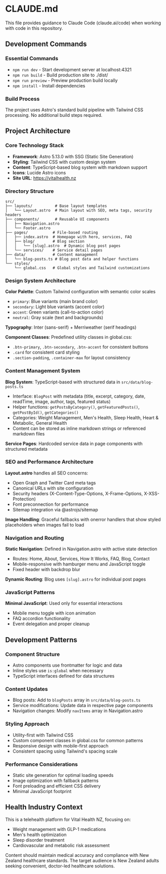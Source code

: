 # CLAUDE.md

This file provides guidance to Claude Code (claude.ai/code) when working with code in this repository.

## Development Commands

### Essential Commands
- `npm run dev` - Start development server at localhost:4321
- `npm run build` - Build production site to ./dist/
- `npm run preview` - Preview production build locally
- `npm install` - Install dependencies

### Build Process
The project uses Astro's standard build pipeline with Tailwind CSS processing. No additional build steps required.

## Project Architecture

### Core Technology Stack
- **Framework**: Astro 5.13.0 with SSG (Static Site Generation)
- **Styling**: Tailwind CSS with custom design system
- **Content**: TypeScript-based blog system with markdown support
- **Icons**: Lucide Astro icons
- **Site URL**: https://vitalhealth.nz

### Directory Structure
```
src/
├── layouts/          # Base layout templates
│   └── Layout.astro  # Main layout with SEO, meta tags, security headers
├── components/       # Reusable UI components
│   ├── Navigation.astro
│   └── Footer.astro
├── pages/           # File-based routing
│   ├── index.astro  # Homepage with hero, services, FAQ
│   ├── blog/        # Blog section
│   │   └── [slug].astro  # Dynamic blog post pages
│   └── services/    # Service detail pages
├── data/            # Content management
│   └── blog-posts.ts # Blog post data and helper functions
└── styles/
    └── global.css   # Global styles and Tailwind customizations
```

### Design System Architecture

**Color Palette**: Custom Tailwind configuration with semantic color scales
- `primary`: Blue variants (main brand color)
- `secondary`: Light blue variants (accent color)
- `accent`: Green variants (call-to-action color)
- `neutral`: Gray scale (text and backgrounds)

**Typography**: Inter (sans-serif) + Merriweather (serif headings)

**Component Classes**: Predefined utility classes in global.css:
- `.btn-primary`, `.btn-secondary`, `.btn-accent` for consistent buttons
- `.card` for consistent card styling
- `.section-padding`, `.container-max` for layout consistency

### Content Management System

**Blog System**: TypeScript-based with structured data in `src/data/blog-posts.ts`
- Interface: `BlogPost` with metadata (title, excerpt, category, date, readTime, image, author, tags, featured status)
- Helper functions: `getPostsByCategory()`, `getFeaturedPosts()`, `getPostById()`, `getCategories()`
- Categories: Weight Management, Men's Health, Sleep Health, Heart & Metabolic, General Health
- Content can be stored as inline markdown strings or referenced markdown files

**Service Pages**: Hardcoded service data in page components with structured metadata

### SEO and Performance Architecture

**Layout.astro** handles all SEO concerns:
- Open Graph and Twitter Card meta tags
- Canonical URLs with site configuration
- Security headers (X-Content-Type-Options, X-Frame-Options, X-XSS-Protection)
- Font preconnection for performance
- Sitemap integration via @astrojs/sitemap

**Image Handling**: Graceful fallbacks with onerror handlers that show styled placeholders when images fail to load

### Navigation and Routing

**Static Navigation**: Defined in Navigation.astro with active state detection
- Routes: Home, About, Services, How It Works, FAQ, Blog, Contact
- Mobile-responsive with hamburger menu and JavaScript toggle
- Fixed header with backdrop blur

**Dynamic Routing**: Blog uses `[slug].astro` for individual post pages

### JavaScript Patterns

**Minimal JavaScript**: Used only for essential interactions
- Mobile menu toggle with icon animation
- FAQ accordion functionality
- Event delegation and proper cleanup

## Development Patterns

### Component Structure
- Astro components use frontmatter for logic and data
- Inline styles use `is:global` when necessary
- TypeScript interfaces defined for data structures

### Content Updates
- Blog posts: Add to `blogPosts` array in `src/data/blog-posts.ts`
- Service modifications: Update data in respective page components
- Navigation changes: Modify `navItems` array in Navigation.astro

### Styling Approach
- Utility-first with Tailwind CSS
- Custom component classes in global.css for common patterns
- Responsive design with mobile-first approach
- Consistent spacing using Tailwind's spacing scale

### Performance Considerations
- Static site generation for optimal loading speeds
- Image optimization with fallback patterns
- Font preloading and efficient CSS delivery
- Minimal JavaScript footprint

## Health Industry Context

This is a telehealth platform for Vital Health NZ, focusing on:
- Weight management with GLP-1 medications
- Men's health optimization
- Sleep disorder treatment
- Cardiovascular and metabolic risk assessment

Content should maintain medical accuracy and compliance with New Zealand healthcare standards. The target audience is New Zealand adults seeking convenient, doctor-led healthcare solutions.